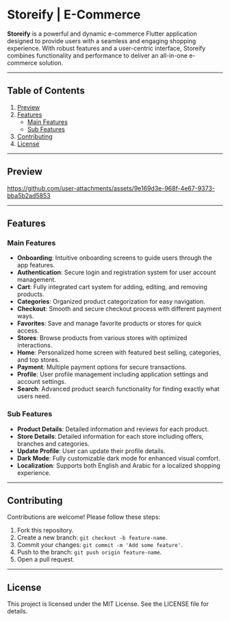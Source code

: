 # Storeify | E-Commerce  

**Storeify** is a powerful and dynamic e-commerce Flutter application designed to provide users with a seamless and engaging shopping experience. With robust features and a user-centric interface, Storeify combines functionality and performance to deliver an all-in-one e-commerce solution.  

---

## Table of Contents  
1. [Preview](#preview)  
2. [Features](#features)  
   - [Main Features](#main-features)  
   - [Sub Features](#sub-features)  
3. [Contributing](#contributing)  
4. [License](#license)  

---

## Preview

https://github.com/user-attachments/assets/9e169d3e-968f-4e67-9373-bba5b2ad5853

---

## Features  

### **Main Features**  
- **Onboarding**: Intuitive onboarding screens to guide users through the app features.  
- **Authentication**: Secure login and registration system for user account management.  
- **Cart**: Fully integrated cart system for adding, editing, and removing products.  
- **Categories**: Organized product categorization for easy navigation.  
- **Checkout**: Smooth and secure checkout process with different payment ways.  
- **Favorites**: Save and manage favorite products or stores for quick access.  
- **Stores**: Browse products from various stores with optimized interactions.  
- **Home**: Personalized home screen with featured best selling, categories, and top stores.  
- **Payment**: Multiple payment options for secure transactions.  
- **Profile**: User profile management including application settings and account settings.  
- **Search**: Advanced product search functionality for finding exactly what users need.  

### **Sub Features**
- **Product Details**: Detailed information and reviews for each product.
 - **Store Details**: Detailed information for each store including offers, branches and categories.
- **Update Profile**: User can update their profile details.  
- **Dark Mode**: Fully customizable dark mode for enhanced visual comfort.  
- **Localization**: Supports both English and Arabic for a localized shopping experience.  

---

## Contributing  
Contributions are welcome! Please follow these steps:  
1. Fork this repository.  
2. Create a new branch: `git checkout -b feature-name`.  
3. Commit your changes: `git commit -m 'Add some feature'`.  
4. Push to the branch: `git push origin feature-name`.  
5. Open a pull request.  

---

## License  
This project is licensed under the MIT License. See the LICENSE file for details.  


